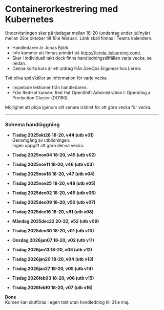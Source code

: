 # Containerorkestrering med Kubernetes

Undervisningen sker på tisdagar mellan 18-20 (undantag under jul/nyår) mellan 28:e oktober till 10:e februari. Länk skall finnas i Teams kalendern.

- Handledaren är Jonas Björk.
- Info kommer att finnas primärt på https://lernia.itslearning.com/.
- Sker i individuell takt dock finns handledningstillfällen varje vecka, se nedan.
- Denna korta kurs är ett utdrag från *DevOps Engineer* hos Lernia

Två olika spår/källor av information för varje vecka

- Inspelade lektioner från handledaren.
- Från RedHat kursen: Red Hat OpenShift Administration I: Operating a Production Cluster (DO180).

Möjlighet att plöja igenom allt senare istället för att göra vecka för vecka.


---  

### Schema handläggning

- **Tisdag 2025okt28 18-20, v44 (utb v01)**  
Genomgång av utbildningen.  
Ingen uppgift att göra denna vecka.

- **Tisdag 2025nov04 18-20, v45 (utb v02)**  

- **Tisdag 2025nov11 18-20, v46 (utb v03)**  

- **Tisdag 2025nov18 18-20, v47 (utb v04)**  

- **Tisdag 2025nov25 18-20, v48 (utb v05)**  

- **Tisdag 2025dec02 18-20, v49 (utb v06)**  

- **Tisdag 2025dec09 18-20, v50 (utb v07)**  

- **Tisdag 2025dec16 18-20, v51 (utb v08)**  

- **Måndag 2025dec22 20-22, v52 (utb v09)**  

- **Tisdag 2025dec30 18-20, v01 (utb v10)**  

- **Onsdag 2026jan07 18-20, v02 (utb v11)**  

- **Tisdag 2026jan13 18-20, v03 (utb v12)**  

- **Tisdag 2026jan20 18-20, v04 (utb v13)**  

- **Tisdag 2026jan27 18-20, v05 (utb v14)**  

- **Tisdag 2026feb03 18-20, v06 (utb v15)**  

- **Tisdag 2026feb10 18-20, v07 (utb v16)**  

**Done**  
Kursen kan slutföras i egen takt utan handledning till 31:e maj.


